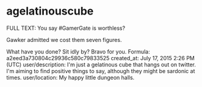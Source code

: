 # agelatinouscube

FULL TEXT: You say #GamerGate is worthless?

Gawker admitted we cost them seven figures.

What have you done? Sit idly by? Bravo for you.
Formula: a2eed3a730804c29936c580c79833525
created_at: July 17, 2015 2:26 PM (UTC)
user/description: I'm just a gelatinous cube that hangs out on twitter.  I'm aiming to find positive things to say, although they might be sardonic at times.
user/location: My happy little dungeon halls.